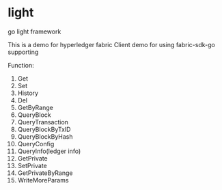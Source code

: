 # light
go light framework

This is a demo for hyperledger fabric Client demo for using fabric-sdk-go supporting

Function:
1. Get
2. Set
3. History
4. Del
5. GetByRange
6. QueryBlock
7. QueryTransaction
8. QueryBlockByTxID
9. QueryBlockByHash
10. QueryConfig
11. QueryInfo(ledger info)
12. GetPrivate
13. SetPrivate
14. GetPrivateByRange
15. WriteMoreParams

